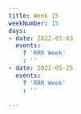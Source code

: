 ```yaml
---
title: Week 15
weekNumber: 15
days:
- date: 2022-05-03
  events:
    ? 'RRR Week'
    : ''
- date: 2022-05-25
  events:
    ? 'RRR Week'
    : ''

---
```

